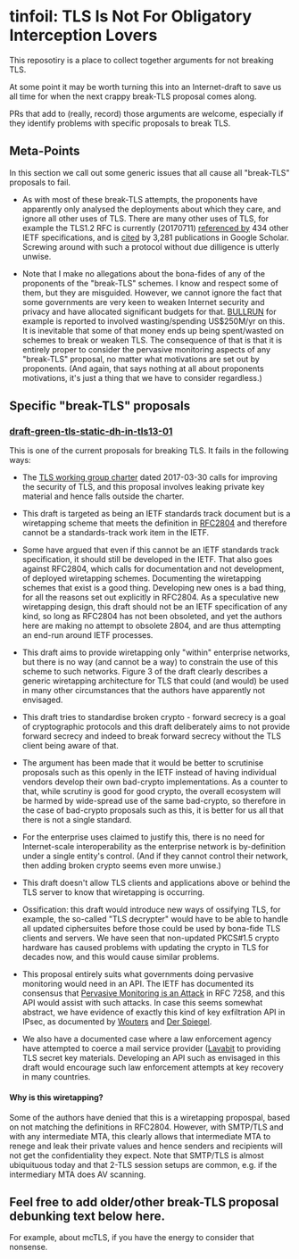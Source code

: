 # tinfoil: TLS Is Not For Obligatory Interception Lovers

This reposotiry is a place to collect together arguments
for not breaking TLS.

At some point it may be worth turning this into an
Internet-draft to save us all time for when the next
crappy break-TLS proposal comes along.

PRs that add to (really, record) those arguments are
welcome, especially if they identify problems with specific 
proposals to break TLS.

## Meta-Points

In this section we call out some generic issues that all
cause all "break-TLS" proposals to fail.

- As with most of these break-TLS attempts, the proponents
have apparently only analysed the deployments about which
they care, and ignore all other uses of TLS. There are
many other uses of TLS, for example the TLS1.2 RFC is
currently (20170711) [referenced by](https://datatracker.ietf.org/doc/rfc5246/referencedby/) 434 other IETF specifications, and 
is [cited](https://scholar.google.com/scholar?q=http%3A%2F%2Fwww.hjp.at%2Fdoc%2Frfc%2Frfc5246.html&btnG=&hl=en&as_sdt=0%2C5) by 3,281 publications
in Google Scholar. Screwing around with such a protocol without
due dilligence is utterly unwise.

- Note that I make no allegations about the bona-fides
of any of the proponents of the "break-TLS" schemes.
I know and respect some of them, but they are misguided.
However, we cannot ignore the fact that some governments
are very keen to weaken Internet security and privacy 
and have allocated significant budgets for that.
[BULLRUN](https://www.theguardian.com/world/2013/sep/05/nsa-gchq-encryption-codes-security)
for example is reported to involved wasting/spending US$250M/yr
on this. It is inevitable that some of that money ends up
being spent/wasted on schemes to break or weaken TLS.
The consequence of that is that it is entirely proper
to consider the pervasive monitoring aspects of any 
"break-TLS" proposal, no matter what motivations are
set out by proponents. (And again, that says nothing
at all about proponents motivations, it's just a thing
that we have to consider regardless.)

## Specific "break-TLS" proposals

### [draft-green-tls-static-dh-in-tls13-01](https://tools.ietf.org/html/draft-green-tls-static-dh-in-tls13-01)

This is one of the current proposals for breaking TLS.
It fails in the following ways:

- The [TLS working group charter](https://tools.ietf.org/wg/tls/charters)
dated 2017-03-30 calls for improving the security of TLS, and 
this proposal involves leaking private key material and hence
falls outside the charter.

- This draft is targeted as being an IETF standards track document
but is a wiretapping scheme that meets the definition in
[RFC2804](https://tools.ietf.org/html/rfc2804) and therefore
cannot be a standards-track work item in the IETF.

- Some have argued that even if this cannot be an
IETF standards track specification, it should still be
developed in the IETF. That also goes against RFC2804,
which calls for documentation and not development,
of deployed wiretapping schemes. Documenting the
wiretapping schemes that exist is a good thing. 
Developing new ones is a bad thing, for all the
reasons set out explicitly in RFC2804. As a 
speculative new wiretapping design, this draft
should not be an IETF specification of any kind, 
so long as RFC2804 has not been obsoleted, and
yet the authors here are making no attempt to
obsolete 2804, and are thus attempting an end-run
around IETF processes.

- This draft aims to provide wiretapping only "within"
enterprise networks, but there is no way (and cannot be a way)
to constrain the use of this scheme to such networks.
Figure 3 of the draft clearly describes a generic 
wiretapping architecture for TLS that could (and would)
be used in many other circumstances that the authors
have apparently not envisaged.

- This draft tries to standardise broken crypto - forward
secrecy is a goal of cryptographic protocols and this 
draft deliberately aims to not provide forward secrecy
and indeed to break forward secrecy without the TLS
client being aware of that.

- The argument has been made that it would be better
to scrutinise proposals such as this openly in the IETF
instead of having individual vendors develop their
own bad-crypto implementations. As a counter to that,
while scrutiny is good for good crypto, the overall
ecosystem will be harmed by wide-spread use of the
same bad-crypto, so therefore in the case of
bad-crypto proposals such as this, it is better for
us all that there is not a single standard.

- For the enterprise uses claimed to justify this,
there is no need for Internet-scale interoperability
as the enterprise network is by-definition under
a single entity's control. (And if they cannot
control their network, then adding broken crypto
seems even more unwise.)

- This draft doesn't allow TLS clients and applications
above or behind the TLS server to know that wiretapping
is occurring.

- Ossification: this draft would introduce new ways of
ossifying TLS, for example, the so-called "TLS decrypter" would
have to be able to handle all updated ciphersuites before
those could be used by bona-fide TLS clients and servers.
We have seen that non-updated PKCS#1.5 crypto hardware
has caused problems with updating the crypto in TLS
for decades now, and this would cause similar problems.

- This proposal entirely suits what governments doing
pervasive monitoring would need in an API. The IETF
has documented its consensus that [Pervasive Monitoring is an Attack](https://tools.ietf.org/html/rfc7258)
in RFC 7258, and this API would assist with such 
attacks. In case this seems somewhat abstract, we
have evidence of exactly this kind of key exfiltration
API in IPsec, as documented by [Wouters](https://nohats.ca/wordpress/blog/2014/12/29/dont-stop-using-ipsec-just-yet/)
and [Der Spiegel](http://www.spiegel.de/media/media-35515.pdf).

- We also have a documented case where a law enforcement agency 
have attempted to coerce a mail service provider 
([Lavabit](https://en.wikipedia.org/wiki/Lavabit) to
providing TLS secret key materials. Developing an API
such as envisaged in this draft would encourage such
law enforcement attempts at key recovery in many countries.

#### Why is this wiretapping?

Some of the authors have denied that this is a wiretapping
propospal, based on not matching the definitions in RFC2804.
However, with SMTP/TLS and with any intermediate MTA, this
clearly allows that intermediate MTA to renege and leak
their private values and hence senders and recipients will
not get the confidentiality they expect. Note that SMTP/TLS
is almost ubiquituous today and that 2-TLS session setups
are common, e.g. if the intermediary MTA does AV scanning.



## Feel free to add older/other break-TLS proposal debunking text below here.

For example, about mcTLS, if you have the energy to
consider that nonsense.


